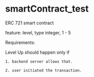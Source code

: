 # smartContract_test

ERC 721 smart contract

feature: level, type integer, 1 - 5

Requirements:

Level Up should happen only if 

	1. backend server allows that.
	
	2. user initiated the transaction.

